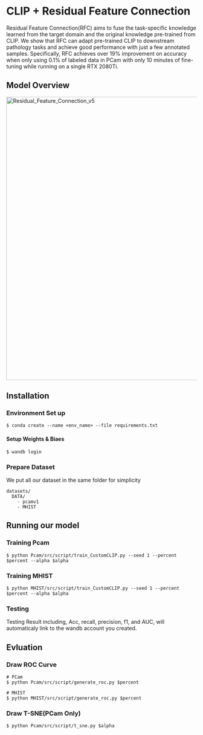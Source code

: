 # CLIP + Residual Feature Connection

Residual Feature Connection(RFC) aims to fuse the task-specific knowledge learned from the target domain and the original knowledge pre-trained from CLIP. We show that RFC can adapt pre-trained CLIP to downstream pathology tasks and achieve good performance with just a few annotated samples. Specifically, RFC achieves over 19% improvement on accuracy when only using 0.1% of labeled data in PCam with only 10 minutes of fine-tuning while running on a single RTX 2080Ti.

## Model Overview
<img width="750" alt="Residual_Feature_Connection_v5" src="https://user-images.githubusercontent.com/40489953/213370883-ed6b540b-de66-44f2-bc66-2d88d58b4f63.png">

## Installation

### Environment Set up

```
$ conda create --name <env_name> --file requirements.txt
```
#### Setup Weights & Biaes
```
$ wandb login
```
### Prepare Dataset
We put all our dataset in the same folder for simplicity

```
datasets/
  DATA/
    - pcamv1
    - MHIST
```

## Running our model
### Training Pcam
```
$ python Pcam/src/script/train_CustomCLIP.py --seed 1 --percent $percent --alpha $alpha
```

### Training MHIST
```
$ python MHIST/src/script/train_CustomCLIP.py --seed 1 --percent $percent --alpha $alpha
```

### Testing
Testing Result including, Acc, recall, precision, f1, and AUC, will automaticaly link to the wandb account you created.

## Evluation

### Draw ROC Curve
```
# PCam
$ python Pcam/src/script/generate_roc.py $percent

# MHIST
$ python MHIST/src/script/generate_roc.py $percent
```

### Draw T-SNE(PCam Only)
```
$ python Pcam/src/script/t_sne.py $alpha
```


